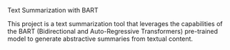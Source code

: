 Text Summarization with BART

This project is a text summarization tool that leverages the capabilities of the BART (Bidirectional and Auto-Regressive Transformers) pre-trained model to generate abstractive summaries from textual content.

